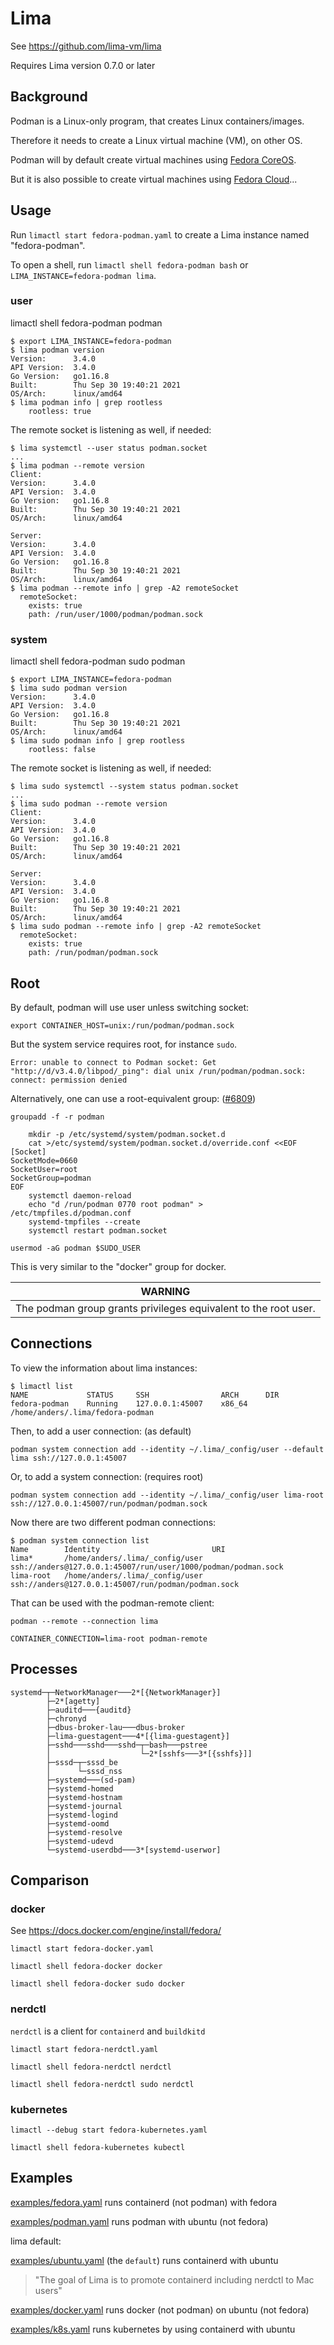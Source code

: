 # Lima

See <https://github.com/lima-vm/lima>

Requires Lima version 0.7.0 or later

## Background

Podman is a Linux-only program, that creates Linux containers/images.

Therefore it needs to create a Linux virtual machine (VM), on other OS.

Podman will by default create virtual machines using [Fedora CoreOS](https://getfedora.org/en/coreos/).

But it is also possible to create virtual machines using [Fedora Cloud](https://cloud.fedoraproject.org)...

## Usage

Run `limactl start fedora-podman.yaml` to create a Lima instance named "fedora-podman".

To open a shell, run `limactl shell fedora-podman bash` or `LIMA_INSTANCE=fedora-podman lima`.

### user

limactl shell fedora-podman podman

```console
$ export LIMA_INSTANCE=fedora-podman
$ lima podman version
Version:      3.4.0
API Version:  3.4.0
Go Version:   go1.16.8
Built:        Thu Sep 30 19:40:21 2021
OS/Arch:      linux/amd64
$ lima podman info | grep rootless
    rootless: true
```

The remote socket is listening as well, if needed:

```console
$ lima systemctl --user status podman.socket
...
$ lima podman --remote version
Client:
Version:      3.4.0
API Version:  3.4.0
Go Version:   go1.16.8
Built:        Thu Sep 30 19:40:21 2021
OS/Arch:      linux/amd64

Server:
Version:      3.4.0
API Version:  3.4.0
Go Version:   go1.16.8
Built:        Thu Sep 30 19:40:21 2021
OS/Arch:      linux/amd64
$ lima podman --remote info | grep -A2 remoteSocket
  remoteSocket:
    exists: true
    path: /run/user/1000/podman/podman.sock
```

### system

limactl shell fedora-podman sudo podman

```console
$ export LIMA_INSTANCE=fedora-podman
$ lima sudo podman version
Version:      3.4.0
API Version:  3.4.0
Go Version:   go1.16.8
Built:        Thu Sep 30 19:40:21 2021
OS/Arch:      linux/amd64
$ lima sudo podman info | grep rootless
    rootless: false
```

The remote socket is listening as well, if needed:

```console
$ lima sudo systemctl --system status podman.socket
...
$ lima sudo podman --remote version
Client:
Version:      3.4.0
API Version:  3.4.0
Go Version:   go1.16.8
Built:        Thu Sep 30 19:40:21 2021
OS/Arch:      linux/amd64

Server:
Version:      3.4.0
API Version:  3.4.0
Go Version:   go1.16.8
Built:        Thu Sep 30 19:40:21 2021
OS/Arch:      linux/amd64
$ lima sudo podman --remote info | grep -A2 remoteSocket
  remoteSocket:
    exists: true
    path: /run/podman/podman.sock
```

## Root

By default, podman will use user unless switching socket:

`export CONTAINER_HOST=unix:/run/podman/podman.sock`

But the system service requires root, for instance `sudo`.

`Error: unable to connect to Podman socket: Get "http://d/v3.4.0/libpod/_ping": dial unix /run/podman/podman.sock: connect: permission denied`

Alternatively, one can use a root-equivalent group: ([#6809](https://github.com/containers/podman/issues/6809))

```shell
groupadd -f -r podman

    mkdir -p /etc/systemd/system/podman.socket.d
    cat >/etc/systemd/system/podman.socket.d/override.conf <<EOF
[Socket]
SocketMode=0660
SocketUser=root
SocketGroup=podman
EOF
    systemctl daemon-reload
    echo "d /run/podman 0770 root podman" > /etc/tmpfiles.d/podman.conf
    systemd-tmpfiles --create
    systemctl restart podman.socket

usermod -aG podman $SUDO_USER
```

This is very similar to the "docker" group for docker.

| **WARNING** |
| ----------- |
| The podman group grants privileges equivalent to the root user. |

## Connections

To view the information about lima instances:

```console
$ limactl list
NAME             STATUS     SSH                ARCH      DIR
fedora-podman    Running    127.0.0.1:45007    x86_64    /home/anders/.lima/fedora-podman
```

Then, to add a user connection: (as default)

`podman system connection add --identity ~/.lima/_config/user --default lima ssh://127.0.0.1:45007`

Or, to add a system connection: (requires root)

`podman system connection add --identity ~/.lima/_config/user lima-root ssh://127.0.0.1:45007/run/podman/podman.sock`

Now there are two different podman connections:

```console
$ podman system connection list
Name        Identity                         URI
lima*       /home/anders/.lima/_config/user  ssh://anders@127.0.0.1:45007/run/user/1000/podman/podman.sock
lima-root   /home/anders/.lima/_config/user  ssh://anders@127.0.0.1:45007/run/podman/podman.sock
```

That can be used with the podman-remote client:

`podman --remote --connection lima`

`CONTAINER_CONNECTION=lima-root podman-remote`

## Processes

```text
systemd─┬─NetworkManager───2*[{NetworkManager}]
        ├─2*[agetty]
        ├─auditd───{auditd}
        ├─chronyd
        ├─dbus-broker-lau───dbus-broker
        ├─lima-guestagent───4*[{lima-guestagent}]
        ├─sshd───sshd───sshd─┬─bash───pstree
        │                    └─2*[sshfs───3*[{sshfs}]]
        ├─sssd─┬─sssd_be
        │      └─sssd_nss
        ├─systemd───(sd-pam)
        ├─systemd-homed
        ├─systemd-hostnam
        ├─systemd-journal
        ├─systemd-logind
        ├─systemd-oomd
        ├─systemd-resolve
        ├─systemd-udevd
        └─systemd-userdbd───3*[systemd-userwor]
```

## Comparison

### docker

See <https://docs.docker.com/engine/install/fedora/>

`limactl start fedora-docker.yaml`

`limactl shell fedora-docker docker`

`limactl shell fedora-docker sudo docker`

### nerdctl

`nerdctl` is a client for `containerd` and `buildkitd`

`limactl start fedora-nerdctl.yaml`

`limactl shell fedora-nerdctl nerdctl`

`limactl shell fedora-nerdctl sudo nerdctl`

### kubernetes

`limactl --debug start fedora-kubernetes.yaml`

`limactl shell fedora-kubernetes kubectl`

## Examples

[examples/fedora.yaml](https://github.com/lima-vm/lima/tree/master/examples/fedora.yaml) runs containerd (not podman) with fedora

[examples/podman.yaml](https://github.com/lima-vm/lima/tree/master/examples/podman.yaml) runs podman with ubuntu (not fedora)

lima default:

[examples/ubuntu.yaml](https://github.com/lima-vm/lima/tree/master/examples/ubuntu.yaml) (the `default`) runs containerd with ubuntu

> "The goal of Lima is to promote containerd including nerdctl to Mac users"

[examples/docker.yaml](https://github.com/lima-vm/lima/tree/master/examples/fedora.yaml) runs docker (not podman) on ubuntu (not fedora)

[examples/k8s.yaml](https://github.com/lima-vm/lima/tree/master/examples/k8s.yaml) runs kubernetes by using containerd with ubuntu

